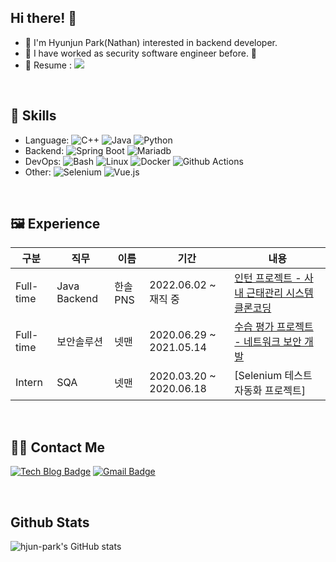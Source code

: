 ## Hi there! 🙌 
- 🌱 I'm Hyunjun Park(Nathan) interested in backend developer.
- 💬 I have worked as security software engineer before. 🤣
- 📑 Resume : <a href="https://merassom.notion.site/Nathan-48a5f3dc525c451d8d747743cdc4cd06" target="_blank"> <img src="https://img.shields.io/badge/CV-hyunjunPark-lightgrey?style=plastic-square&logo=notion&logoColor=white"/> </a>

<!-- [![solved.ac-profile](http://mazassumnida.wtf/api/v2/generate_badge?boj=phj0860)](https://solved.ac/phj0860)  -->

<br/>


  
## 📘 Skills
- Language: ![C++](http://img.shields.io/badge/-C++-A8B9CC?style=flat&logo=C&logoColor=white) ![Java](https://img.shields.io/badge/Java-%23ED8B00.svg?&style=flat&logo=java&logoColor=white) ![Python](http://img.shields.io/badge/-Python-3776AB?style=flat&logo=Python&logoColor=white)
- Backend: ![Spring Boot](http://img.shields.io/badge/-Spring%20Boot-6DB33F?style=flat&logo=spring&logoColor=white) ![Mariadb](https://img.shields.io/badge/MariaDB-003545?style=flat&logo=mariadb&logoColor=white)
- DevOps: ![Bash](http://img.shields.io/badge/-Bash-4EAA25?style=flat&logo=GNU%20Bash&logoColor=white) ![Linux](http://img.shields.io/badge/-Linux-FCC624?style=flat&logo=Linux&logoColor=black)  ![Docker](http://img.shields.io/badge/-Docker-2496ED?style=flat&logo=Docker&logoColor=white) ![Github Actions](https://img.shields.io/badge/GitHub%20Actions%20-%232671E5.svg?&style=flat&logo=github%20actions&logoColor=white)
- Other: ![Selenium](http://img.shields.io/badge/-Selenium-43B02A?style=flat&logo=Selenium&logoColor=white) ![Vue.js](http://img.shields.io/badge/Vue.js-35495E?style=flat&logo=vuedotjs&logoColor=4FC08D)  


<!-- <div align=center> -->
<!-- </div>  -->

<br />

## 🖼 Experience 
| 구분 | 직무 | 이름 |  기간 | 내용 |
| ---- | ---- | ---- | ----------- | ----- |
|Full-time  |Java Backend |  한솔PNS | 2022.06.02 ~ 재직 중 | [인턴 프로젝트 - 사내 근태관리 시스템 클론코딩](https://github.com/hjun-park/time-report-clone) |
|Full-time  |보안솔루션 |  넷맨 | 2020.06.29 ~ 2021.05.14 | [수습 평가 프로젝트 - 네트워크 보안 개발](https://github.com/hjun-park/Network-Project-Intern) |
|Intern  |  SQA |  넷맨 | 2020.03.20 ~ 2020.06.18 | [Selenium 테스트 자동화 프로젝트] |

<br />

## 😶‍🌫️ Contact Me
[![Tech Blog Badge](http://img.shields.io/badge/-Tech%20blog-black?style=flat-square&logo=github&link=https://blossom6729.tistory.com/)](https://blossom6729.tistory.com/)
[![Gmail Badge](https://img.shields.io/badge/Gmail-d14836?style=flat-square&logo=Gmail&logoColor=white&link=mailto:phj0860@gmail.com)](mailto:phj0860@gmail.com)

<br />

## Github Stats
![hjun-park's GitHub stats](https://github-readme-stats.vercel.app/api?username=hjun-park&show_icons=true&theme=tokyonight)
<!-- [![Top Langs](https://github-readme-stats.vercel.app/api/top-langs/?username=hjun-park&layout=compact&hide=javascript,css,html)](https://github.com/anuraghazra/github-readme-stats) -->

